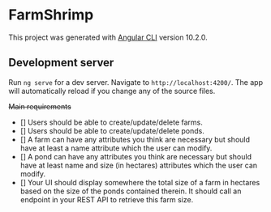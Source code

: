 # FarmShrimp

This project was generated with [Angular CLI](https://github.com/angular/angular-cli) version 10.2.0.

## Development server

Run `ng serve` for a dev server. Navigate to `http://localhost:4200/`. The app will automatically reload if you change any of the source files.

~~Main requirements~~

- [] Users should be able to create/update/delete farms.
- [] Users should be able to create/update/delete ponds.
- [] A farm can have any attributes you think are necessary but should have at least a name attribute which the user can modify.
- [] A pond can have any attributes you think are necessary but should have at least name and size (in hectares) attributes which the user can modify.
- [] Your UI should display somewhere the total size of a farm in hectares based on the size of the ponds contained therein. It should call an endpoint in your REST API to retrieve this farm size.
